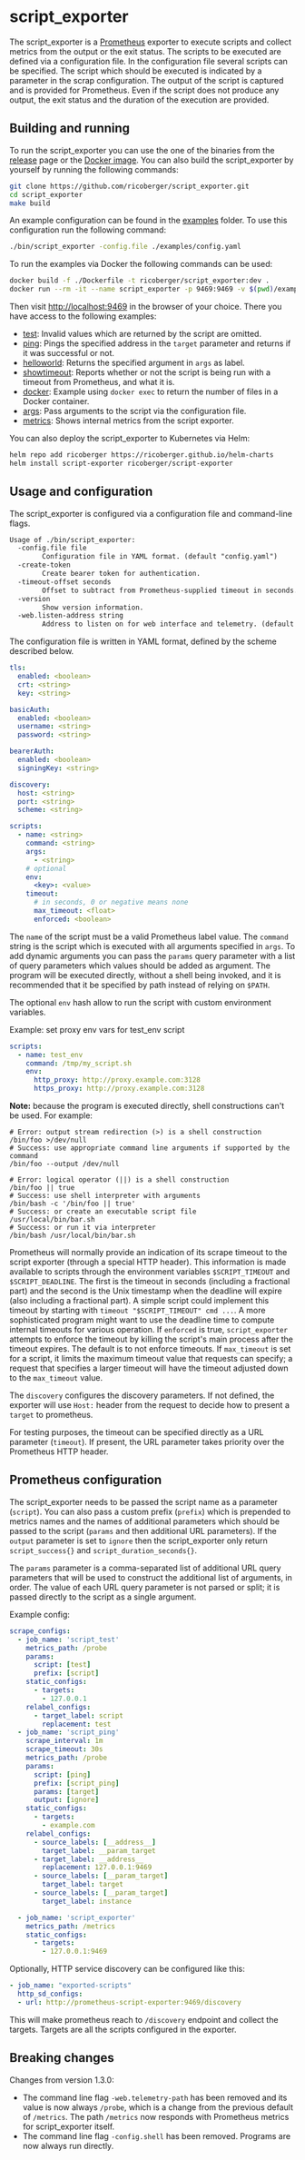 # script_exporter

The script_exporter is a [Prometheus](https://prometheus.io) exporter to execute scripts and collect metrics from the output or the exit status. The scripts to be executed are defined via a configuration file. In the configuration file several scripts can be specified. The script which should be executed is indicated by a parameter in the scrap configuration. The output of the script is captured and is provided for Prometheus. Even if the script does not produce any output, the exit status and the duration of the execution are provided.

## Building and running

To run the script_exporter you can use the one of the binaries from the [release](https://github.com/ricoberger/script_exporter/releases) page or the [Docker image](https://hub.docker.com/r/ricoberger/script_exporter). You can also build the script_exporter by yourself by running the following commands:

```sh
git clone https://github.com/ricoberger/script_exporter.git
cd script_exporter
make build
```

An example configuration can be found in the [examples](./examples) folder. To use this configuration run the following command:

```sh
./bin/script_exporter -config.file ./examples/config.yaml
```

To run the examples via Docker the following commands can be used:

```sh
docker build -f ./Dockerfile -t ricoberger/script_exporter:dev .
docker run --rm -it --name script_exporter -p 9469:9469 -v $(pwd)/examples:/examples ricoberger/script_exporter:dev -config.file /examples/config.yaml
```

Then visit [http://localhost:9469](http://localhost:9469) in the browser of your choice. There you have access to the following examples:

- [test](http://localhost:9469/probe?script=test&prefix=test): Invalid values which are returned by the script are omitted.
- [ping](http://localhost:9469/probe?script=ping&prefix=test&params=target&target=example.com): Pings the specified address in the `target` parameter and returns if it was successful or not.
- [helloworld](http://localhost:9469/probe?script=helloworld): Returns the specified argument in `args` as label.
- [showtimeout](http://localhost:9469/probe?script=showtimeout&timeout=37): Reports whether or not the script is being run with a timeout from Prometheus, and what it is.
- [docker](http://localhost:9469/probe?script=docker): Example using `docker exec` to return the number of files in a Docker container.
- [args](http://localhost:9469/probe?script=args&params=arg3,arg4&arg3=test3&arg4=test4): Pass arguments to the script via the configuration file.
- [metrics](http://localhost:9469/metrics): Shows internal metrics from the script exporter.

You can also deploy the script_exporter to Kubernetes via Helm:

```sh
helm repo add ricoberger https://ricoberger.github.io/helm-charts
helm install script-exporter ricoberger/script-exporter
```

## Usage and configuration

The script_exporter is configured via a configuration file and command-line flags.

```txt
Usage of ./bin/script_exporter:
  -config.file file
        Configuration file in YAML format. (default "config.yaml")
  -create-token
        Create bearer token for authentication.
  -timeout-offset seconds
        Offset to subtract from Prometheus-supplied timeout in seconds. (default 0.5)
  -version
        Show version information.
  -web.listen-address string
        Address to listen on for web interface and telemetry. (default ":9469")
```

The configuration file is written in YAML format, defined by the scheme described below.

```yaml
tls:
  enabled: <boolean>
  crt: <string>
  key: <string>

basicAuth:
  enabled: <boolean>
  username: <string>
  password: <string>

bearerAuth:
  enabled: <boolean>
  signingKey: <string>

discovery:
  host: <string>
  port: <string>
  scheme: <string>

scripts:
  - name: <string>
    command: <string>
    args:
      - <string>
    # optional
    env:
      <key>: <value>
    timeout:
      # in seconds, 0 or negative means none
      max_timeout: <float>
      enforced: <boolean>
```

The `name` of the script must be a valid Prometheus label value. The `command` string is the script which is executed with all arguments specified in `args`. To add dynamic arguments you can pass the `params` query parameter with a list of query parameters which values should be added as argument. The program will be executed directly, without a shell being invoked, and it is recommended that it be specified by path instead of relying on ``$PATH``.

The optional `env` hash allow to run the script with custom environment variables.

Example: set proxy env vars for test_env script

```yaml
scripts:
  - name: test_env
    command: /tmp/my_script.sh
    env:
      http_proxy: http://proxy.example.com:3128
      https_proxy: http://proxy.example.com:3128
```

**Note:** because the program is executed directly, shell constructions can't be used.
For example:

```shell
# Error: output stream redirection (>) is a shell construction
/bin/foo >/dev/null
# Success: use appropriate command line arguments if supported by the command
/bin/foo --output /dev/null

# Error: logical operator (||) is a shell construction
/bin/foo || true
# Success: use shell interpreter with arguments
/bin/bash -c '/bin/foo || true'
# Success: or create an executable script file
/usr/local/bin/bar.sh
# Success: or run it via interpreter
/bin/bash /usr/local/bin/bar.sh
```

Prometheus will normally provide an indication of its scrape timeout to the script exporter (through a special HTTP header). This information is made available to scripts through the environment variables `$SCRIPT_TIMEOUT` and `$SCRIPT_DEADLINE`. The first is the timeout in seconds (including a fractional part) and the second is the Unix timestamp when the deadline will expire (also including a fractional part). A simple script could implement this timeout by starting with `timeout "$SCRIPT_TIMEOUT" cmd ...`. A more sophisticated program might want to use the deadline time to compute internal timeouts for various operation. If `enforced` is true, `script_exporter` attempts to enforce the timeout by killing the script's main process after the timeout expires. The default is to not enforce timeouts. If `max_timeout` is set for a script, it limits the maximum timeout value that requests can specify; a request that specifies a larger timeout will have the timeout adjusted down to the `max_timeout` value.

The `discovery` configures the discovery parameters. If not defined, the exporter will use `Host:` header from the request to decide how to present a `target` to prometheus.

For testing purposes, the timeout can be specified directly as a URL parameter (`timeout`). If present, the URL parameter takes priority over the Prometheus HTTP header.

## Prometheus configuration

The script_exporter needs to be passed the script name as a parameter (`script`). You can also pass a custom prefix (`prefix`) which is prepended to metrics names and the names of additional parameters which should be passed to the script (`params` and then additional URL parameters). If the `output` parameter is set to `ignore` then the script_exporter only return `script_success{}` and `script_duration_seconds{}`.

The `params` parameter is a comma-separated list of additional URL query parameters that will be used to construct the additional list of arguments, in order. The value of each URL query parameter is not parsed or split; it is passed directly to the script as a single argument.

Example config:

```yaml
scrape_configs:
  - job_name: 'script_test'
    metrics_path: /probe
    params:
      script: [test]
      prefix: [script]
    static_configs:
      - targets:
        - 127.0.0.1
    relabel_configs:
      - target_label: script
        replacement: test
  - job_name: 'script_ping'
    scrape_interval: 1m
    scrape_timeout: 30s
    metrics_path: /probe
    params:
      script: [ping]
      prefix: [script_ping]
      params: [target]
      output: [ignore]
    static_configs:
      - targets:
        - example.com
    relabel_configs:
      - source_labels: [__address__]
        target_label: __param_target
      - target_label: __address__
        replacement: 127.0.0.1:9469
      - source_labels: [__param_target]
        target_label: target
      - source_labels: [__param_target]
        target_label: instance

  - job_name: 'script_exporter'
    metrics_path: /metrics
    static_configs:
      - targets:
        - 127.0.0.1:9469
```

Optionally, HTTP service discovery can be configured like this:

```yaml
- job_name: "exported-scripts"
  http_sd_configs:
  - url: http://prometheus-script-exporter:9469/discovery
```

This will make prometheus reach to `/discovery` endpoint and collect the targets. Targets are all the scripts configured in the exporter.

## Breaking changes

Changes from version 1.3.0:

- The command line flag ``-web.telemetry-path`` has been removed and its value is now always ``/probe``, which is a change from the previous default of ``/metrics``. The path ``/metrics`` now responds with Prometheus metrics for script_exporter itself.
- The command line flag ``-config.shell`` has been removed. Programs are now always run directly.
